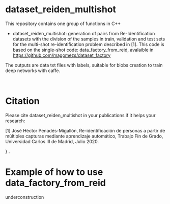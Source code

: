 # dataset_reiden_multishot

This repository contains one group of functions in C++

- dataset_reiden_multishot: generation of pairs from Re-Identification datasets with the division of the samples in train, validation and test sets for the multi-shot re-identification problem described in [1]. This code is based on the single-shot code: data_factory_from_reid, avalaible in  https://github.com/magomezs/dataset_factory

The outputs are data txt files with labels, suitable for blobs creation to train deep networks with caffe.


<br />

# Citation
Please cite dataset_reiden_multishot in your publications if it helps your research:

[1] José Héctor Penadés-Migallón, Re-identificación de personas a partir de múltiples capturas mediante aprendizaje automático, Trabajo Fin de Grado, Universidad Carlos III de Madrid, Julio 2020.
 
}
.
# Example of how to use data_factory_from_reid
underconstruction
